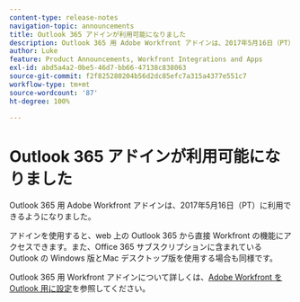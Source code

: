 ```yaml
---
content-type: release-notes
navigation-topic: announcements
title: Outlook 365 アドインが利用可能になりました
description: Outlook 365 用 Adobe Workfront アドインは、2017年5月16日（PT）に利用できるようになりました。
author: Luke
feature: Product Announcements, Workfront Integrations and Apps
exl-id: abd5a4a2-0be5-46d7-bb66-47138c838063
source-git-commit: f2f825280204b56d2dc85efc7a315a4377e551c7
workflow-type: tm+mt
source-wordcount: '87'
ht-degree: 100%

---
```


# Outlook 365 アドインが利用可能になりました

Outlook 365 用 Adobe Workfront アドインは、2017年5月16日（PT）に利用できるようになりました。

アドインを使用すると、web 上の Outlook 365 から直接 Workfront の機能にアクセスできます。また、Office 365 サブスクリプションに含まれている Outlook の Windows 版とMac デスクトップ版を使用する場合も同様です。

Outlook 365 用 Workfront アドインについて詳しくは、[Adobe Workfront を Outlook 用に設定](../../workfront-integrations-and-apps/using-workfront-with-outlook/set-up-workfront-for-outlook.md)を参照してください。
